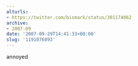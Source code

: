 ```yaml
---
alturls:
- https://twitter.com/bismark/status/301174062
archive:
- 2007-09
date: '2007-09-29T14:41:33+00:00'
slug: '1191076893'
---
```


annoyed

